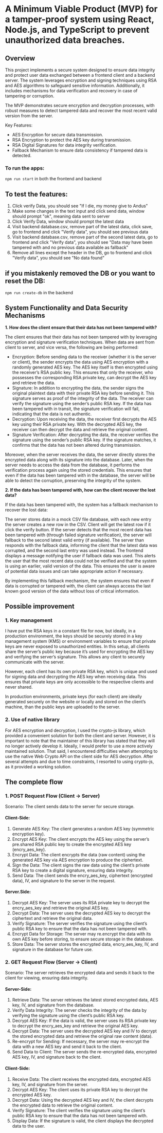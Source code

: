 # A Minimum Viable Product (MVP) for a tamper-proof system using React, Node.js, and TypeScript to prevent unauthorized data breaches.

## Overview

This project implements a secure system designed to ensure data integrity and protect user data exchanged between a frontend client and a backend server. The system leverages encryption and signing techniques using RSA and AES algorithms to safeguard sensitive information. Additionally, it includes mechanisms for data verification and recovery in case of tampering or corruption.

The MVP demonstrates secure encryption and decryption processes, with robust measures to detect tampered data and recover the most recent valid version from the server.

Key Features:

- AES Encryption for secure data transmission.
- RSA Encryption to protect the AES key during transmission.
- RSA Digital Signatures for data integrity verification.
- Fallback Mechanism to ensure data consistency if tampered data is detected.

### To run the apps:

`npm run start` in both the frontend and backend

## To test the features:

1. Click verify Data, you should see "If I die, my money give to Andus"
2. Make some changes in the text input and click send data, window should prompt "ok", meaning data sent to server
3. Click Verify Data, window should prompt the latest data
4. Visit backend database.csv, remove part of the latest data, click save, go to frontend and click "Verify data", you should see previous data
5. Visit backend database.csv, remove part of the second latest data, go to frontend and click "Verify data", you should see "Data may have been tampered with and no previous data available as fallback"
6. Remove all lines except the header in the DB, go to frontend and click "Verify data", you should see "No data found"

## if you mistakenly removed the DB or you want to reset the DB:

`npm run create-db` in the backend

## System Functionality and Data Security Mechanisms

**1. How does the client ensure that their data has not been tampered with?**

The client ensures that their data has not been tampered with by leveraging encryption and signature verification techniques. When data are sent from client to server, and vice versa, the following are being performed:

- Encryption: Before sending data to the receiver (whether it is the server or client), the sender encrypts the data using AES encryption with a randomly generated AES key. The AES key itself is then encrypted using the receiver’s RSA public key. This ensures that only the receiver, who possesses the corresponding RSA private key, can decrypt the AES key and retrieve the data.
- Signature: In addition to encrypting the data, the sender signs the original plaintext data with their private RSA key before sending it. This signature serves as proof of the integrity of the data. The receiver can verify the signature using the sender’s public RSA key. If the data has been tampered with in transit, the signature verification will fail, indicating that the data is not authentic.
- Decryption: Upon receiving the data, the receiver first decrypts the AES key using their RSA private key. With the decrypted AES key, the receiver can then decrypt the data and retrieve the original content.
- Signature Verification: After decrypting the data, the receiver verifies the signature using the sender’s public RSA key. If the signature matches, it confirms that the data has not been altered during transmission.

Moreover, when the server receives the data, the server directly stores the encrypted data along with its signature into the database. Later, when the server needs to access the data from the database, it performs the verification process again using the stored credentials. This ensures that even if the data has been tampered with in the database, the server will be able to detect the corruption, preserving the integrity of the system.

**2. If the data has been tampered with, how can the client recover the lost data?**

If the data has been tampered with, the system has a fallback mechanism to recover the lost data:

The server stores data in a mock CSV file database, with each new entry the server creates a new row in the CSV. Client will get the latest row if it click the verify button. If the server detects that the most recent data has been tampered with (through failed signature verification), the server will fallback to the second latest valid entry (if available). The server than responds with the fallback data, informing the client that the latest data was corrupted, and the second last entry was used instead. The frontend displays a message notifying the user if fallback data was used. This alerts the user that the most recent data could not be verified and that the system is using an earlier, valid version of the data. This ensures the user is aware of potential data issues and can take appropriate action if necessary.

By implementing this fallback mechanism, the system ensures that even if data is corrupted or tampered with, the client can always access the last known good version of the data without loss of critical information.

## Possible improvement

### 1. Key management

I have put the RSA keys in a constant file for now, but ideally, in a production environment, the keys should be securely stored in a key management system (KMS) or environment variables to ensure that private keys are never exposed to unauthorized entities. In this setup, all clients share the server’s public key because it’s used for encrypting the AES key and verifying the server’s signature. This allows any client to securely communicate with the server.

However, each client has its own private RSA key, which is unique and used for signing data and decrypting the AES key when receiving data. This ensures that private keys are only accessible to the respective clients and never shared.

In production environments, private keys (for each client) are ideally generated securely on the website or locally and stored on the client’s machine, than the public keys are uploaded to the server.

### 2. Use of native library

For AES encryption and decryption, I used the crypto-js library, which provided a convenient solution for both the client and server. However, it is important to note that the maintainer of this library has stated that they will no longer actively develop it. Ideally, I would prefer to use a more actively maintained solution. That said, I encountered difficulties when attempting to use the native Web Crypto API on the client side for AES decryption. After several attempts and due to time constraints, I resorted to using crypto-js, as it provided a working solution.

## The complete flow

### 1. POST Request Flow (Client → Server)

Scenario: The client sends data to the server for secure storage.

#### Client-Side:

1. Generate AES Key: The client generates a random AES key (symmetric encryption key).
2. Encrypt AES Key: The client encrypts the AES key using the server’s pre.shared RSA public key to create the encrypted AES key (encry_aes_key).
3. Encrypt Data: The client encrypts the data (raw content) using the generated AES key via AES encryption to produce the ciphertext.
4. Sign the Data: The client signs the raw data using the client’s private RSA key to create a digital signature, ensuring data integrity.
5. Send Data: The client sends the encry_aes_key, ciphertext (encrypted data), IV, and signature to the server in the request.

#### Server.Side:

1. Decrypt AES Key: The server uses its RSA private key to decrypt the encry_aes_key and retrieve the original AES key.
2. Decrypt Data: The server uses the decrypted AES key to decrypt the ciphertext and retrieve the original data.
3. Verify Signature: The server verifies the signature using the client’s public RSA key to ensure that the data has not been tampered with.
4. Encrypt Data for Storage: The server may re.encrypt the data with its own AES key before storing, to ensure secure storage in the database.
5. Store Data: The server stores the encrypted data, encry_aes_key, IV, and signature in the database for future use.

### 2. GET Request Flow (Server → Client)

Scenario: The server retrieves the encrypted data and sends it back to the client for viewing, ensuring data integrity.

#### Server-Side:

1. Retrieve Data: The server retrieves the latest stored encrypted data, AES key, IV, and signature from the database.
2. Verify Data Integrity: The server checks the integrity of the data by verifying the signature using the client’s public RSA key.
3. Decrypt AES Key: If the data is valid, the server uses its RSA private key to decrypt the encry_aes_key and retrieve the original AES key.
4. Decrypt Data: The server uses the decrypted AES key and IV to decrypt the stored encrypted data and retrieve the original raw content (data).
5. Re-encrypt for Sending: If necessary, the server may re-encrypt the data with a new AES key and send it back to the client.
6. Send Data to Client: The server sends the re-encrypted data, encrypted AES key, IV, and signature back to the client.

#### Client-Side:

1. Receive Data: The client receives the encrypted data, encrypted AES key, IV, and signature from the server.
2. Decrypt AES Key: The client uses its private RSA key to decrypt the encrypted AES key.
3. Decrypt Data: Using the decrypted AES key and IV, the client decrypts the encrypted data to retrieve the original content.
4. Verify Signature: The client verifies the signature using the client’s public RSA key to ensure that the data has not been tampered with.
5. Display Data: If the signature is valid, the client displays the decrypted data to the user.
